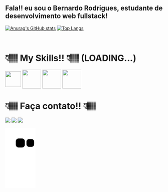 ## Fala!! eu sou o Bernardo Rodrigues, estudante de desenvolvimento web fullstack!
[![Anurag's GitHub stats](https://github-readme-stats.vercel.app/api?username=brodrigues0ll&count_private=true&show_icons=true&theme=dark)](https://github.com/anuraghazra/github-readme-stats)
[![Top Langs](https://github-readme-stats.vercel.app/api/top-langs/?username=brodrigues0ll&theme=dark)](https://github.com/anuraghazra/github-readme-stats)


<div style="display: inline_block"><br>
  <h1>👇🏽 My Skills!! 👇🏽 (LOADING...)</h1>
  <img align="center" height="50" width="50" src="https://cdn.jsdelivr.net/gh/devicons/devicon/icons/javascript/javascript-plain.svg" />
  <img align="center" height="60" width="60" src="https://cdn.jsdelivr.net/gh/devicons/devicon/icons/html5/html5-plain-wordmark.svg" />
  <img align="center" height="60" width="60" src="https://cdn.jsdelivr.net/gh/devicons/devicon/icons/css3/css3-plain-wordmark.svg" />
  <img align="center" height="60" width="60" src="https://cdn.jsdelivr.net/gh/devicons/devicon/icons/python/python-original-wordmark.svg" />
</div>

##

<div>
  <h1>👇🏽 Faça contato!! 👇🏽</h1>
  <a href="https://www.instagram.com/b_rodrigues0ll/" target="_blank"> <img src="https://img.shields.io/badge/Instagram-E4405F?style=for-the-badge&logo=instagram&logoColor=white" target="_blank"></a> 
  <a href="https://www.linkedin.com/in/brodrigues0ll/" target="_blank"> <img src="https://img.shields.io/badge/-LinkedIn-%230077B5?style=for-the-badge&logo=linkedin&logoColor=white" target="_blank"></a> 
  <a href="https://api.whatsapp.com/send?phone=5522981556221&text=Olá, vim pelo seu link web do Github!!" target="_blank"> <img src="https://img.shields.io/badge/WhatsApp-25D366?style=for-the-badge&logo=whatsapp&logoColor=white" target="_blank"></a>
 
  ![snake gif](https://github.com/brodrigues0ll/brodrigues0ll/blob/output/github-contribution-grid-snake.svg)
 
</div>
